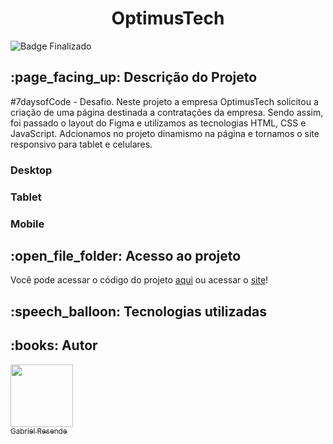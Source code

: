 <h1 align="center">OptimusTech</h1>

![Badge Finalizado](http://img.shields.io/static/v1?label=STATUS&message=FINALIZADO&color=GREEN&style=for-the-badge)

<h2> :page_facing_up: Descrição do Projeto</h2>

#7daysofCode - Desafio. Neste projeto a empresa OptimusTech solicitou a criação de uma página destinada a contratações da empresa. Sendo assim, foi passado o layout do Figma e utilizamos as tecnologias HTML, CSS e JavaScript. Adcionamos no projeto dinamismo na página e tornamos o site responsivo para tablet e celulares.

<h3>Desktop</h3>
<h3>Tablet</h3>
<h3>Mobile</h3>

<h2> :open_file_folder: Acesso ao projeto</h2>

Você pode acessar o código do projeto <a href="https://github.com/ResendeG/OptimusTech">aqui</a> ou acessar o <a href="https://optimus-tech-resendeg.vercel.app/">site</a>!

<h2> :speech_balloon: Tecnologias utilizadas </h2>


<h2> :books: Autor </h2

| [<img src="https://avatars.githubusercontent.com/u/109033101?v=4" width=100><br><sub>Gabriel Resende</sub>](https://github.com/ResendeG) |
| :---: |

